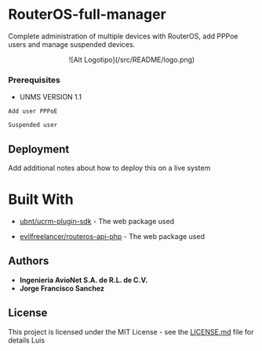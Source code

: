 # RouterOS-full-manager
Complete administration of multiple devices with RouterOS, add PPPoe users and manage suspended devices.
<p align="center">![Alt Logotipo](/src/README/logo.png)</p>


### Prerequisites
- UNMS VERSION  1.1

```
Add user PPPoE

```


```
Suspended user

```


## Deployment

Add additional notes about how to deploy this on a live system


# Built With

* [ubnt/ucrm-plugin-sdk](https://packagist.org/packages/ubnt/ucrm-plugin-sdk) - The web package used

* [evilfreelancer/routeros-api-php](https://packagist.org/packages/evilfreelancer/routeros-api-php) - The web package used

## Authors

* **Ingenieria AvioNet S.A. de R.L. de C.V.** 
* **Jorge Francisco Sanchez** 


## License


This project is licensed under the MIT License - see the [LICENSE.md](LICENSE.md) file for details
Luis
